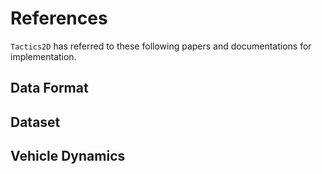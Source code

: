 # References

`Tactics2D` has referred to these following papers and documentations for implementation.

## Data Format

## Dataset

## Vehicle Dynamics
